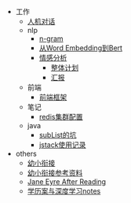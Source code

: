 - 工作
    - [人机对话](work/chatbot/人机对话.md)
    - nlp
      - [n-gram](work/nlp/n-gram.md)
      - [从Word Embedding到Bert](work/nlp/w2v-bert.md)
      - [情感分析](work/nlp/sentimet-analysis.md)
          - [整体计划](work/nlp/整体方案计划.md)
          - [汇报](work/nlp/sentiment_ppt.md)
    - 前端
        - [前端框架](work/前端/前端框架.md)
    - 笔记
        - [redis集群配置](work/笔记/redis集群部署.md)
    - java
        - [subList的坑](work/java/subList的坑.md)
        - [jstack使用记录](work/java/jstack使用记录.md)
- others
   - [幼小衔接](paper/幼小衔接.md)
   - [幼小衔接参考资料](paper/child_school.md)
   - [Jane Eyre After Reading](paper/Jane%20Eyre%20After%20Reading.md)
   - [学历案与深度学习notes](paper/学历案与深度学习notes.md)
    
    



   
        

